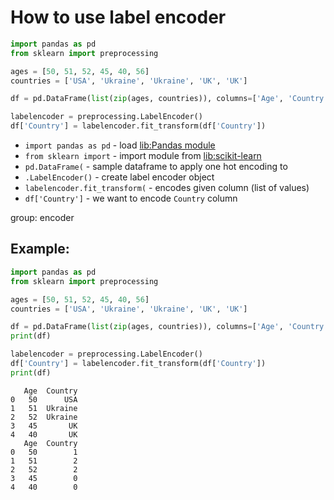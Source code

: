 # How to use label encoder

```python
import pandas as pd
from sklearn import preprocessing

ages = [50, 51, 52, 45, 40, 56]
countries = ['USA', 'Ukraine', 'Ukraine', 'UK', 'UK']

df = pd.DataFrame(list(zip(ages, countries)), columns=['Age', 'Country'])

labelencoder = preprocessing.LabelEncoder()
df['Country'] = labelencoder.fit_transform(df['Country'])
```

- `import pandas as pd` - load [lib:Pandas module](/python-pandas/how-to-install-pandas)
- `from sklearn import` - import module from [lib:scikit-learn](https://onelinerhub.com/python-scikit-learn/how-to-install-scikit-learn-using-pip)
- `pd.DataFrame(` - sample dataframe to apply one hot encoding to
- `.LabelEncoder()` - create label encoder object
- `labelencoder.fit_transform(` - encodes given column (list of values)
- `df['Country']` - we want to encode `Country` column

group: encoder

## Example: 
```python
import pandas as pd
from sklearn import preprocessing

ages = [50, 51, 52, 45, 40, 56]
countries = ['USA', 'Ukraine', 'Ukraine', 'UK', 'UK']

df = pd.DataFrame(list(zip(ages, countries)), columns=['Age', 'Country'])
print(df)

labelencoder = preprocessing.LabelEncoder()
df['Country'] = labelencoder.fit_transform(df['Country'])
print(df)
```
```
   Age  Country
0   50      USA
1   51  Ukraine
2   52  Ukraine
3   45       UK
4   40       UK
   Age  Country
0   50        1
1   51        2
2   52        2
3   45        0
4   40        0

```

